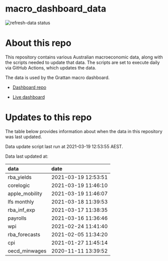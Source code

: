 
<!-- README.md is generated from README.Rmd. Please edit that file -->

# macro\_dashboard\_data

<!-- badges: start -->

![refresh-data
status](https://github.com/MattCowgill/macro_dashboard_data/workflows/refresh-data/badge.svg)

<!-- badges: end -->

# About this repo

This repository contains various Australian macroeconomic data, along
with the scripts needed to update that data. The scripts are set to
execute daily via GitHub Actions, which updates the data.

The data is used by the Grattan macro dashboard.

  - [Dashboard repo](https://github.com/grattan/macrodashboard)

  - [Live dashboard](https://mattcowgill.shinyapps.io/macrodashboard/)

# Updates to this repo

The table below provides information about when the data in this
repository was last updated.

Data update script last run at 2021-03-19 12:53:55 AEST.

Data last updated at:

| data            | date                |
| :-------------- | :------------------ |
| rba\_yields     | 2021-03-19 12:53:51 |
| corelogic       | 2021-03-19 11:46:10 |
| apple\_mobility | 2021-03-19 11:46:07 |
| lfs monthly     | 2021-03-18 11:39:53 |
| rba\_inf\_exp   | 2021-03-17 11:38:35 |
| payrolls        | 2021-03-16 11:36:46 |
| wpi             | 2021-02-24 11:41:40 |
| rba\_forecasts  | 2021-02-05 11:34:20 |
| cpi             | 2021-01-27 11:45:14 |
| oecd\_minwages  | 2020-11-11 13:39:52 |
